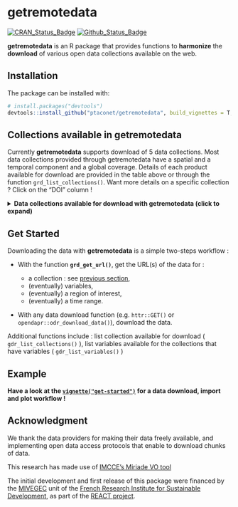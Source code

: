 
<!-- README.md is generated from README.Rmd. Please edit that file -->

# getremotedata

<!-- badges: start -->

[![CRAN\_Status\_Badge](http://www.r-pkg.org/badges/version/getRemoteData)](https://cran.r-project.org/package=getRemoteData)
[![Github\_Status\_Badge](https://img.shields.io/badge/Github-0.0.9007-blue.svg)](https://github.com/ptaconet/getRemoteData)
<!-- badges: end -->

**getremotedata** is an R package that provides functions to
**harmonize** the **download** of various open data collections
available on the web.

## Installation

The package can be installed with:

``` r
# install.packages("devtools")
devtools::install_github("ptaconet/getremotedata", build_vignettes = T, build_manual = T)
```

## Collections available in getremotedata

Currently **getremotedata** supports download of 5 data collections.
Most data collections provided through getremotedata have a spatial and
a temporal component and a global coverage. Details of each product
available for download are provided in the table above or through the
function `grd_list_collections()`. Want more details on a specific
collection ? Click on the “DOI” column \!

<details>

<summary><b>Data collections available for download with getremotedata
(click to expand)</b></summary>

<p>

<table class="table" style="margin-left: auto; margin-right: auto;">

<thead>

<tr>

<th style="text-align:left;">

Collection

</th>

<th style="text-align:left;">

Name

</th>

<th style="text-align:left;">

Source

</th>

<th style="text-align:left;">

Nature

</th>

<th style="text-align:left;">

DOI

</th>

<th style="text-align:left;">

url\_data\_server

</th>

<th style="text-align:left;">

param\_variables

</th>

<th style="text-align:left;">

param\_roi

</th>

<th style="text-align:left;">

param\_time\_range

</th>

</tr>

</thead>

<tbody>

<tr>

<td style="text-align:left;">

ERA5

</td>

<td style="text-align:left;">

ERA5 hourly data on single levels from 1979 to
present

</td>

<td style="text-align:left;">

ERA5

</td>

<td style="text-align:left;">

Wind

</td>

<td style="text-align:left;">

<https://doi.org/10.24381/cds.adbb2d47>

</td>

<td style="text-align:left;">

<https://dominicroye.github.io/en/2018/access-to-climate-reanalysis-data-from-r/>

</td>

<td style="text-align:left;">

TRUE

</td>

<td style="text-align:left;">

TRUE

</td>

<td style="text-align:left;">

TRUE

</td>

</tr>

<tr>

<td style="text-align:left;">

MIRIADE

</td>

<td style="text-align:left;">

The Virtual Observatory Solar System Object Ephemeris Generator

</td>

<td style="text-align:left;">

IMCCE

</td>

<td style="text-align:left;">

Apparent magnitude of the Moon

</td>

<td style="text-align:left;">

</td>

<td style="text-align:left;">

<http://vo.imcce.fr/webservices/miriade/?ephemcc>

</td>

<td style="text-align:left;">

FALSE

</td>

<td style="text-align:left;">

TRUE

</td>

<td style="text-align:left;">

TRUE

</td>

</tr>

<tr>

<td style="text-align:left;">

SRTMGL1.003

</td>

<td style="text-align:left;">

Digital Elevation Model from the NASA Shuttle Radar Topography Mission
Global 1 arc second

</td>

<td style="text-align:left;">

SRTM

</td>

<td style="text-align:left;">

Elevation

</td>

<td style="text-align:left;">

<https://dx.doi.org/10.5067/MEASURES/SRTM/SRTMGL1.003>

</td>

<td style="text-align:left;">

<https://opendap.cr.usgs.gov/opendap/hyrax/SRTMGL1.003/contents.html>

</td>

<td style="text-align:left;">

FALSE

</td>

<td style="text-align:left;">

TRUE

</td>

<td style="text-align:left;">

FALSE

</td>

</tr>

<tr>

<td style="text-align:left;">

TAMSAT

</td>

<td style="text-align:left;">

Tropical Applications of Meteorology using SATellite data and
ground-based observations

</td>

<td style="text-align:left;">

TAMSAT

</td>

<td style="text-align:left;">

Rainfall

</td>

<td style="text-align:left;">

<http://doi.org/10.1038/sdata.2017.63>

</td>

<td style="text-align:left;">

<https://www.tamsat.org.uk/data/archive>

</td>

<td style="text-align:left;">

TRUE

</td>

<td style="text-align:left;">

FALSE

</td>

<td style="text-align:left;">

TRUE

</td>

</tr>

<tr>

<td style="text-align:left;">

VIIRS\_DNB\_MONTH

</td>

<td style="text-align:left;">

Visible Infrared Imaging Radiometer Suite (VIIRS) Day/Night Band (DNB)

</td>

<td style="text-align:left;">

VIIRS

</td>

<td style="text-align:left;">

Nighttime
lights

</td>

<td style="text-align:left;">

<https://doi.org/10.5067/VIIRS/VNP46A1.001>

</td>

<td style="text-align:left;">

<https://gis.ngdc.noaa.gov/arcgis/rest/services/NPP_VIIRS_DNB/Monthly_AvgRadiance/ImageServer/>

</td>

<td style="text-align:left;">

TRUE

</td>

<td style="text-align:left;">

TRUE

</td>

<td style="text-align:left;">

TRUE

</td>

</tr>

</tbody>

</table>

</p>

</details>

## Get Started

Downloading the data with **getremotedata** is a simple two-steps
workflow :

  - With the function **`grd_get_url()`**, get the URL(s) of the data
    for :
    
      - a collection : see [previous
        section](#collections-available-in-getremotedata),
      - (eventually) variables,
      - (eventually) a region of interest,
      - (eventually) a time range.

  - With any data download function (e.g. `httr::GET()` or
    `opendapr::odr_download_data()`), download the data.

Additional functions include : list collection available for download (
`gdr_list_collections()` ), list variables available for the collections
that have variables ( `gdr_list_variables()` )

## Example

**Have a look at the
[`vignette("get-started")`](https://ptaconet.github.io/getremotedata/articles/get-started.html)
for a data download, import and plot workflow \!**

## Acknowledgment

We thank the data providers for making their data freely available, and
implementing open data access protocols that enable to download chunks
of data.

This research has made use of [IMCCE’s Miriade VO
tool](http://vo.imcce.fr/webservices/miriade/)

The initial development and first release of this package were financed
by the [MIVEGEC](https://www.mivegec.ird.fr/en/) unit of the [French
Research Institute for Sustainable Development](https://en.ird.fr/), as
part of the [REACT
project](https://burkina-faso.ird.fr/la-recherche/projets-de-recherche2/gestion-de-la-resistance-aux-insecticides-au-burkina-faso-et-en-cote-d-ivoire-recherche-sur-les-strategies-de-lutte-anti-vectorielle-react).

<!--

The R package `getremotedata` offers a common framework to download and import in R remote data (i.e. data stored on the cloud) from heterogeneous sources. Overall, this package attempts to **facilitate** and **speed-up** the painfull and time-consuming **data import / download** process for some well-known and widely used environmental / climatic products (e.g. [MODIS](https://modis.gsfc.nasa.gov/), [VNP](https://lpdaac.usgs.gov/search/?query=VNP&page=2), [GPM](https://www.nasa.gov/mission_pages/GPM/main/index.html), etc.) as well as other sources (e.g. [VIIRS DNB](https://ngdc.noaa.gov/eog/viirs/download_dnb_composites.html), etc.). You will take the best of `getRemoteData` if you work at **local to regional** spatial scales, i.e. typically from few decimals to a decade squared degrees. For larger areas, other packages might be more relevant (see section [Other relevant packages](#other-relevant-packages) ).

`getRemoteData` makes it efficient to import remote multidimensional data since it uses data access protocols that enable to subset them (spatially/temporally/dimensionnally) directly at the downloading phase.

## Why such a package ?  (à réécrire)

Modeling an ecological phenomenon (e.g. species distribution) using climatic/environmental data (e.g. temperature, rainfall) is quite a common task in ecology. The data analysis workflow generally consists in : 

- importing, tidying and summarizing various environmental data at geographical locations and dates of interest ;
- creating explicative / predictive models of the phenomenon using the environmental data.

Data of interest for a specific study are usually heterogeneous (various providers and formats). Downloading long time series of several environmental data "manually" (e.g. through user-friendly web portals) is time consuming, not reproducible and prone to errors. In addition, when downloaded manually, spatial datasets might cover quite large areas, or include many dimensions (e.g. the multiple bands for a MODIS product). If your aera of interest is smaller or if you do not need all the dimensions, why downloading the whole dataset ? Whenever possible (i.e. made possible by the data provider - check section [Behind the scene... how it  works](#behind-the-scene-...-how-it-works)), `getRemoteData` enables to download the data strictly for your region and dimensions of interest.

Finally, `getRemoteData` relies as much as possible on open and standard data access protocols (eg. [OPeNDAP](https://en.wikipedia.org/wiki/OPeNDAP)), which makes the package less vulnerable to external changes than packages or applications relying on APIs.

## When should you use `getRemoteData` ?

`getRemoteData` can hopefully help if you work at a local to regional spatial scale and need to download long time-series of various climatic / environmental spatialized products. By filtering the data directly at the downloading phase, `getRemoteData` enables to import strictly the data that is needed, resulting in a reduction of i) the physical size of the data that is retrieved and ii) the overall downloading time. 

Apart from these performance considerations, ethical considerations have driven the development of this package : i) reduction of the environmental impact of our digital work and ii) promotion of open protocols and standards for data access. 

## Installation

You can install the development version of `getRemoteData` from [GitHub](https://github.com/) with: 

``` r
# install.packages("devtools")
devtools::install_github("ptaconet/getRemoteData")
```

## Get the data sources downloadable with `getRemoteData`

The `get_collections_available()` function provides information on the products downloadable with `getRemoteData` :


```r
getRemoteData::get_collections_available(detailed=FALSE)
# Turn the argument `detailed` to `TRUE` (default) to get a more detailed table (details for each collection).
```



Note that the *Collections* column provides only the product's collections for which data download and import via `getRemoteData` have been tested and validated : the source products might contain more collections.

## Functions and syntax

The functions of `getRemoteData` enable to retrieve the URLs of products to download given a set of arguments of interest (time range, region of interest, collection, etc. - see below). There is one *`getUrl`* function for each product (e.g. `getUrl_modis_vnp()`, `getUrl_gpm()`, etc.)

The function `downloadData()` takes as input the output of a *`getUrl`* function and downloads the products.

The functions of the *`getUrl`* family share the following arguments : 

- `timeRange` : date or time frame of interest (eventually including hours for sub-daily resolution data) ;
- `roi` : area of interest (either point or polygon) ;
- `collection` {for multi-collection products only} : collection of interest (eg. `"MOD11A1.v006"`)
- `dimensions` {for multi-dimension products only} : dimensions of the product of interest to download (eg. `c("LST_Day_1km","LST_Night_1km")`)

Other optional arguments might be provided (see documentation of the functions). Absence of the `timeRange` (resp. `roi`) argument in a function means that the product of interest does not have any temporal (resp. spatial) dimension. The function returns a data.frame with the URL(s) to download the dataset(s) of interest and their destination file.

Data downloaded through the *`getUrl`* functions are usually in NetCDF format. The functions of the *`importData`* family enable to import these data as ready-to-use `raster` objects, eventually pre-processing them if relevant (e.g. projection, flipping).

**The *`importData`* family** : functions to import in R (usually as an object of class `raster`) a dataset that has been downnloaded *via* a function of the `getUrl` family. Similarly, there is one *`importData`* function for each product (e.g. `importData_modis_vnp()`, `importData_gpm()`, etc.)

## Behind the scene... how it works

As much as possible, when implemented by the data providers, `getRemoteData` uses open and standard data access protocols to download the data. These standard protocols enable to filter the data directly at the downloading phase. Filters can be spatial, temporal or dimensional. Example of widely-used standard data access protocols for geospatial timeseries are [OGC WFS](https://en.wikipedia.org/wiki/Web_Feature_Service) or [OPeNDAP](https://en.wikipedia.org/wiki/OPeNDAP). 
If long time series are queried, `getRemoteData` enables to speed-up the downloading time by parallelizing it.

-->
